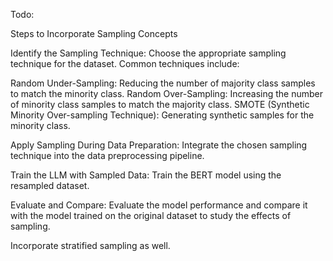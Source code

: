 Todo: 

Steps to Incorporate Sampling Concepts

Identify the Sampling Technique: Choose the appropriate sampling technique for the dataset. Common techniques include:

Random Under-Sampling: Reducing the number of majority class samples to match the minority class.
Random Over-Sampling: Increasing the number of minority class samples to match the majority class.
SMOTE (Synthetic Minority Over-sampling Technique): Generating synthetic samples for the minority class.

Apply Sampling During Data Preparation: Integrate the chosen sampling technique into the data preprocessing pipeline.

Train the LLM with Sampled Data: Train the BERT model using the resampled dataset.

Evaluate and Compare: Evaluate the model performance and compare it with the model trained on the original dataset to study the effects of sampling.

Incorporate stratified sampling as well.
